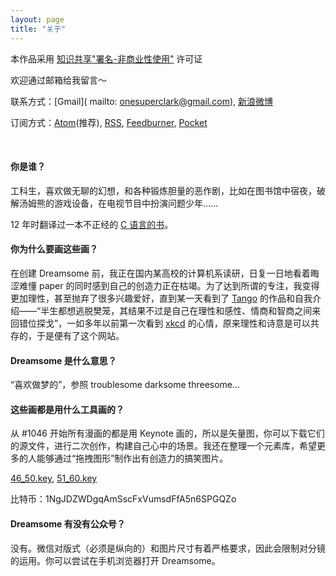 ```yaml
---
layout: page
title: "关于"
---
```


本作品采用 <a href="https://creativecommons.org/licenses/by-nc-sa/2.5/cn/">知识共享"署名-非商业性使用"</a> 许可证

欢迎通过邮箱给我留言～

联系方式：[Gmail]( mailto: onesuperclark@gmail.com), [新浪微博](http://weibo.com/onesuper)

订阅方式：[Atom](/atom.xml)(推荐), [RSS](/rss.xml), [Feedburner](http://feeds.feedburner.com/Dreamsome), [Pocket](https://ifttt.com/recipes/267320-dreamsome-pocket)


<br>

#### 你是谁？

工科生，喜欢做无聊的幻想，和各种锻炼胆量的恶作剧，比如在图书馆中宿夜，破解汤姆熊的游戏设备，在电视节目中扮演问题少年……

12 年时翻译过一本不正经的 [C 语言的书](http://www.amazon.cn/gp/product/B00FG1RW6I)。


#### 你为什么要画这些画？

在创建 Dreamsome 前，我正在国内某高校的计算机系读研，日复一日地看着晦涩难懂 paper 的同时感到自己的创造力正在枯竭。为了达到所谓的专注，我变得更加理性，甚至抛弃了很多兴趣爱好，直到某一天看到了 [Tango](http://weibo.com/u/1717122750/) 的作品和自我介绍——“半生都想逃脱樊笼，其结果不过是自己在理性和感性、情商和智商之间来回错位探戈”，一如多年以前第一次看到 [xkcd](http://xkcd.com/) 的心情，原来理性和诗意是可以共存的，于是便有了这个网站。


#### Dreamsome 是什么意思？

“喜欢做梦的”，参照 troublesome darksome threesome...


#### 这些画都是用什么工具画的？

从 #1046 开始所有漫画的都是用 Keynote 画的，所以是矢量图，你可以下载它们的源文件，进行二次创作，构建自己心中的场景。我还在整理一个元素库，希望更多的人能够通过“拖拽图形”制作出有创造力的搞笑图片。

[46_50.key](/src/46_50.key), [51_60.key](/src/51_60.key)

比特币：1NgJDZWDgqAmSscFxVumsdFfA5n6SPGQZo


#### Dreamsome 有没有公众号？

没有。微信对版式（必须是纵向的）和图片尺寸有着严格要求，因此会限制对分镜的运用。你可以尝试在手机浏览器打开 Dreamsome。

